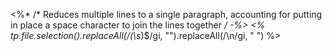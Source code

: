 <%* /* Reduces multiple lines to a single paragraph, accounting for putting in place a space character to join the lines together */ -%>
<% tp.file.selection().replaceAll(/(\s*)$/gi, "").replaceAll(/\n/gi, " ") %>
